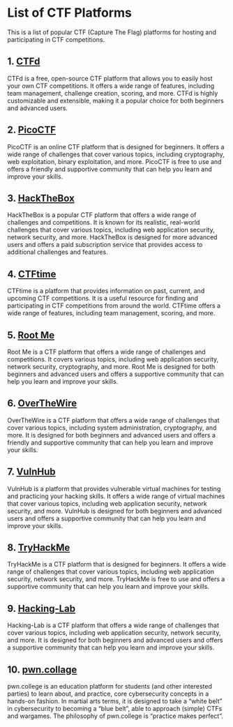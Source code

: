 # List of CTF Platforms

This is a list of popular CTF (Capture The Flag) platforms for hosting and participating in CTF competitions.

## 1. [CTFd](https://ctfd.io/)

CTFd is a free, open-source CTF platform that allows you to easily host your own CTF competitions. It offers a wide range of features, including team management, challenge creation, scoring, and more. CTFd is highly customizable and extensible, making it a popular choice for both beginners and advanced users.

## 2. [PicoCTF](https://picoctf.com/)

PicoCTF is an online CTF platform that is designed for beginners. It offers a wide range of challenges that cover various topics, including cryptography, web exploitation, binary exploitation, and more. PicoCTF is free to use and offers a friendly and supportive community that can help you learn and improve your skills.

## 3. [HackTheBox](https://www.hackthebox.eu/)

HackTheBox is a popular CTF platform that offers a wide range of challenges and competitions. It is known for its realistic, real-world challenges that cover various topics, including web application security, network security, and more. HackTheBox is designed for more advanced users and offers a paid subscription service that provides access to additional challenges and features.

## 4. [CTFtime](https://ctftime.org/)

CTFtime is a platform that provides information on past, current, and upcoming CTF competitions. It is a useful resource for finding and participating in CTF competitions from around the world. CTFtime offers a wide range of features, including team management, scoring, and more.

## 5. [Root Me](https://www.root-me.org/)

Root Me is a CTF platform that offers a wide range of challenges and competitions. It covers various topics, including web application security, network security, cryptography, and more. Root Me is designed for both beginners and advanced users and offers a supportive community that can help you learn and improve your skills.

## 6. [OverTheWire](https://overthewire.org/wargames/)

OverTheWire is a CTF platform that offers a wide range of challenges that cover various topics, including system administration, cryptography, and more. It is designed for both beginners and advanced users and offers a friendly and supportive community that can help you learn and improve your skills.

## 7. [VulnHub](https://www.vulnhub.com/)

VulnHub is a platform that provides vulnerable virtual machines for testing and practicing your hacking skills. It offers a wide range of virtual machines that cover various topics, including web application security, network security, and more. VulnHub is designed for both beginners and advanced users and offers a supportive community that can help you learn and improve your skills.

## 8. [TryHackMe](https://tryhackme.com/)

TryHackMe is a CTF platform that is designed for beginners. It offers a wide range of challenges that cover various topics, including web application security, network security, and more. TryHackMe is free to use and offers a supportive community that can help you learn and improve your skills.

## 9. [Hacking-Lab](https://www.hacking-lab.com/)

Hacking-Lab is a CTF platform that offers a wide range of challenges that cover various topics, including web application security, network security, and more. It is designed for both beginners and advanced users and offers a supportive community that can help you learn and improve your skills.

## 10. [pwn.collage](https://pwn.college/)

pwn.college is an education platform for students (and other interested parties) to learn about, and practice, core cybersecurity concepts in a hands-on fashion. In martial arts terms, it is designed to take a “white belt” in cybersecurity to becoming a “blue belt”, able to approach (simple) CTFs and wargames. The philosophy of pwn.college is “practice makes perfect”.
